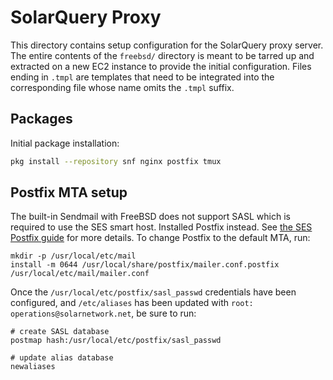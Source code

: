 # SolarQuery Proxy

This directory contains setup configuration for the SolarQuery proxy server. The entire contents of
the `freebsd/` directory is meant to be tarred up and extracted on a new EC2 instance to provide the
initial configuration. Files ending in `.tmpl` are templates that need to be integrated into the
corresponding file whose name omits the `.tmpl` suffix.

## Packages

Initial package installation:

```sh
pkg install --repository snf nginx postfix tmux
```


## Postfix MTA setup

The built-in Sendmail with FreeBSD does not support SASL which is required to use the SES smart host.
Installed Postfix instead. See
[the SES Postfix guide](https://docs.aws.amazon.com/ses/latest/DeveloperGuide/postfix.html)	for
more details. To change Postfix to the default MTA, run:

```
mkdir -p /usr/local/etc/mail
install -m 0644 /usr/local/share/postfix/mailer.conf.postfix /usr/local/etc/mail/mailer.conf
```

Once the `/usr/local/etc/postfix/sasl_passwd` credentials have been configured, and 
`/etc/aliases` has been updated with `root: operations@solarnetwork.net`, be sure to run:

```
# create SASL database
postmap hash:/usr/local/etc/postfix/sasl_passwd

# update alias database
newaliases
```
